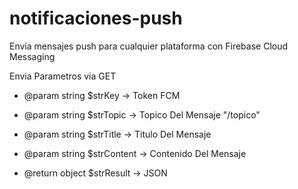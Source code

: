 # notificaciones-push
Envía mensajes push para cualquier plataforma con Firebase Cloud Messaging

Envia Parametros via GET

 * @param string $strKey     -> Token FCM
 * @param string $strTopic   -> Topico Del Mensaje "/topico"
 * @param string $strTitle   -> Titulo Del Mensaje
 * @param string $strContent -> Contenido Del Mensaje
 
 * @return object $strResult -> JSON
